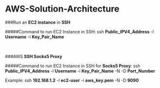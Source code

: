 # AWS-Solution-Architecture


###Run an **EC2 instance** in **SSH**
<br>

#####Command to run EC2 Instance in SSH:
ssh **Public_IPV4_Address** -l **Username** -i **Key_Pair_Name**
<br>
<br>
<br>

###AWS **SSH Socks5 Proxy**
<br>

#####Command to run EC2 Instance in SSH for **Socks5 Proxy**:
ssh **Public_IPV4_Address** -l **Username** -i **Key_Pair_Name** -N -D **Port_Number**

Example:
ssh **192.168.1.2** -l **ec2-user** -i **aws_key.pem** -N -D **9090**

